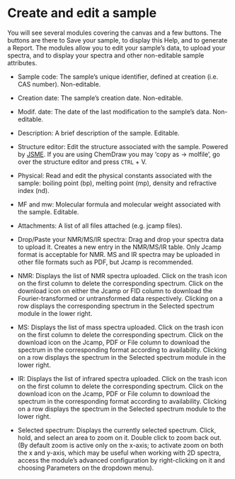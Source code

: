 # Create and edit a sample

You will see several modules covering the canvas and a few buttons. The buttons are there to Save your sample, to display this Help, and to generate a Report. The modules allow you to edit your sample’s data, to upload your spectra, and to display your spectra and other non-editable sample attributes.

- Sample code: The sample’s unique identifier, defined at creation \(i.e. CAS number\). Non-editable.

- Creation date: The sample’s creation date. Non-editable.

- Modif. date: The date of the last modification to the sample’s data. Non-editable.

- Description: A brief description of the sample. Editable.

- Structure editor: Edit the structure associated with the sample. Powered by [JSME](http://peter-ertl.com/jsme/). If you are using ChemDraw you may ‘copy as -&gt; molfile’, go over the structure editor and press `CTRL` + V.

- Physical: Read and edit the physical constants associated with the sample: boiling point \(bp\), melting point \(mp\), density and refractive index \(nd\).

- MF and mw: Molecular formula and molecular weight associated with the sample. Editable.

- Attachments: A list of all files attached \(e.g. jcamp files\).

- Drop/Paste your NMR/MS/IR spectra: Drag and drop your spectra data to upload it. Creates a new entry in the NMR/MS/IR table. Only Jcamp format is acceptable for NMR. MS and IR spectra may be uploaded in other file formats such as PDF, but Jcamp is recommended.

- NMR: Displays the list of NMR spectra uploaded. Click on the trash icon on the first column to delete the corresponding spectrum. Click on the download icon on either the Jcamp or FID column to download the Fourier-transformed or untransformed data respectively. Clicking on a row displays the corresponding spectrum in the Selected spectrum module in the lower right.

- MS: Displays the list of mass spectra uploaded. Click on the trash icon on the first column to delete the corresponding spectrum. Click on the download icon on the Jcamp, PDF or File column to download the spectrum in the corresponding format according to availability. Clicking on a row displays the spectrum in the Selected spectrum module in the lower right.

- IR: Displays the list of infrared spectra uploaded. Click on the trash icon on the first column to delete the corresponding spectrum. Click on the download icon on the Jcamp, PDF or File column to download the spectrum in the corresponding format according to availability. Clicking on a row displays the spectrum in the Selected spectrum module to the lower right.

- Selected spectrum: Displays the currently selected spectrum. Click, hold, and select an area to zoom on it. Double click to zoom back out. \(By default zoom is active only on the x-axis; to activate zoom on both the x and y-axis, which may be useful when working with 2D spectra, access the module’s advanced configuration by right-clicking on it and choosing Parameters on the dropdown menu\).
